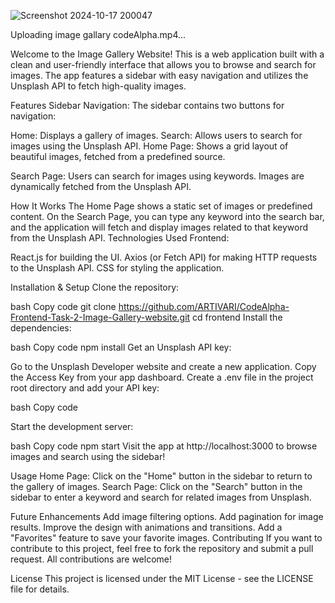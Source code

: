 
![Screenshot 2024-10-17 200047](https://github.com/user-attachments/assets/712da3f9-83e6-4e37-a68e-7a03f6a67680)


Uploading image gallary codeAlpha.mp4…



Welcome to the Image Gallery Website! This is a web application built with a clean and user-friendly interface that allows you to browse and search for images. The app features a sidebar with easy navigation and utilizes the Unsplash API to fetch high-quality images.

Features
Sidebar Navigation:
The sidebar contains two buttons for navigation:

Home: Displays a gallery of images.
Search: Allows users to search for images using the Unsplash API.
Home Page:
Shows a grid layout of beautiful images, fetched from a predefined source.

Search Page:
Users can search for images using keywords. Images are dynamically fetched from the Unsplash API.

How It Works
The Home Page shows a static set of images or predefined content.
On the Search Page, you can type any keyword into the search bar, and the application will fetch and display images related to that keyword from the Unsplash API.
Technologies Used
Frontend:

React.js for building the UI.
Axios (or Fetch API) for making HTTP requests to the Unsplash API.
CSS for styling the application.

Installation & Setup
Clone the repository:

bash
Copy code
git clone https://github.com/ARTIVARI/CodeAlpha-Frontend-Task-2-Image-Gallery-website.git
cd frontend
Install the dependencies:

bash
Copy code
npm install
Get an Unsplash API key:

Go to the Unsplash Developer website and create a new application.
Copy the Access Key from your app dashboard.
Create a .env file in the project root directory and add your API key:

bash
Copy code

Start the development server:

bash
Copy code
npm start
Visit the app at http://localhost:3000 to browse images and search using the sidebar!

Usage
Home Page: Click on the "Home" button in the sidebar to return to the gallery of images.
Search Page: Click on the "Search" button in the sidebar to enter a keyword and search for related images from Unsplash.


Future Enhancements
Add image filtering options.
Add pagination for image results.
Improve the design with animations and transitions.
Add a "Favorites" feature to save your favorite images.
Contributing
If you want to contribute to this project, feel free to fork the repository and submit a pull request. All contributions are welcome!

License
This project is licensed under the MIT License - see the LICENSE file for details.
